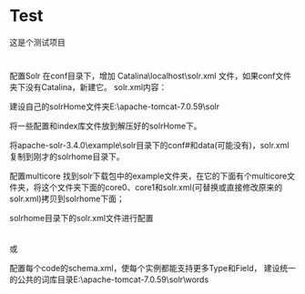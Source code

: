 ﻿# Test
这是个测试项目
#


配置Solr
在conf目录下，增加 Catalina\localhost\solr.xml 文件，如果conf文件夹下没有Catalina，新建它。
solr.xml内容：
<Context docBase="E:\apache-tomcat-7.0.59\webapps\solr.war" debug="0" crossContext="true" >
    <Environment name="solr/home" type="java.lang.String" value="E:\apache-tomcat-7.0.59\solr" override="true" />
</Context>


建设自己的solrHome文件夹E:\apache-tomcat-7.0.59\solr


将一些配置和index库文件放到解压好的solrHome下。

将apache-solr-3.4.0\example\solr目录下的conf#和data(可能没有)，solr.xml复制到刚才的solrhome目录下。

配置multicore
找到solr下载包中的example文件夹，在它的下面有个multicore文件夹，将这个文件夹下面的core0、core1和solr.xml(可替换或直接修改原来的solr.xml)拷贝到solrhome下面；

solrhome目录下的solr.xml文件进行配置
<cores adminPath="/admin/cores">  
   <core name="core0" instanceDir="core0" />  
   <core name="core1" instanceDir="core1" />  
</cores>
或
<cores adminPath="/admin/cores">
  <core name="core0" instanceDir="core0">
    <property name="dataDir" value="/data/core0" />
  </core>
  <core name="core1" instanceDir="core1" >
    <property name="dataDir" value="/data/core1" />
  </core>
</cores>

配置每个code的schema.xml，使每个实例都能支持更多Type和Field，
建设统一的公共的词库目录E:\apache-tomcat-7.0.59\solr\words
